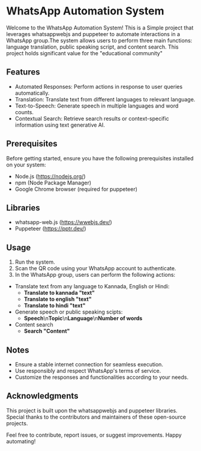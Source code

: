 
# WhatsApp Automation System

Welcome to the WhatsApp Automation System! This is a Simple project that leverages whatsappwebjs and puppeteer to automate interactions in a WhatsApp group.The system allows users to perform three main functions: language translation, public speaking script, and content search.
This project holds significant value for the "educational community"

## Features
- Automated Responses: Perform actions in response to user queries automatically.
- Translation: Translate text from different languages to relevant language.
- Text-to-Speech: Generate speech in multiple languages and word counts.
- Contextual Search: Retrieve search results or context-specific information using text generative AI.

## Prerequisites
Before getting started, ensure you have the following prerequisites installed on your system:

- Node.js (https://nodejs.org/)
- npm (Node Package Manager)
- Google Chrome browser (required for puppeteer)

## Libraries
- whatsapp-web.js (https://wwebjs.dev/)
- Puppeteer (https://pptr.dev/)

## Usage
1. Run the system.
2. Scan the QR code using your WhatsApp account to authenticate.
3. In the WhatsApp group, users can perform the following actions:
- Translate text from any language to Kannada, English or Hindi:
  - **Translate to kannada "text"** 
  - **Translate to english "text"**
  - **Translate to hindi "text"**
- Generate speech or public speaking scipts:
    - **Speech**\n**Topic**\n**Language**\n**Number of words**
- Content search
    - **Search "Content"**

## Notes
- Ensure a stable internet connection for seamless execution.
- Use responsibly and respect WhatsApp's terms of service.
- Customize the responses and functionalities according to your needs.

## Acknowledgments
This project is built upon the whatsappwebjs and puppeteer libraries. Special thanks to the contributors and maintainers of these open-source projects.

Feel free to contribute, report issues, or suggest improvements. Happy automating!

